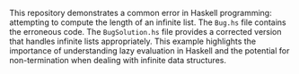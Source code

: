 This repository demonstrates a common error in Haskell programming: attempting to compute the length of an infinite list. The `Bug.hs` file contains the erroneous code. The `BugSolution.hs` file provides a corrected version that handles infinite lists appropriately.  This example highlights the importance of understanding lazy evaluation in Haskell and the potential for non-termination when dealing with infinite data structures.